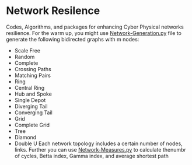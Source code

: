 # Network Resilence
Codes, Algorithms, and packages for enhancing Cyber Physical networks resilience. 
For the warm up, you might use [Network-Generation.py](NetworkResilence/Network-Generation.py) file to generate the following bidirected graphs with m nodes:
- Scale Free 
- Random
- Complete
- Crossing Paths
- Matching Pairs
- Ring
- Central Ring
- Hub and Spoke 
- Single Depot 
- Diverging Tail
- Converging Tail
- Grid
- Complete Grid
- Tree
- Diamond
- Double U
Each network topology includes a certain number of nodes, links. Further you can use [Network-Measures.py](NetworkResilence/Network-Measures.py) to calculate thenumbr of cycles, Betta index, Gamma index, and average shortest path
